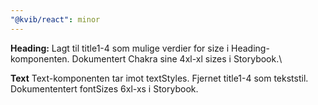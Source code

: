 ```yaml
---
"@kvib/react": minor
---
```


**Heading:**
Lagt til title1-4 som mulige verdier for size i Heading-komponenten. Dokumentert Chakra sine 4xl-xl sizes i Storybook.\\

**Text**
Text-komponenten tar imot textStyles. Fjernet title1-4 som tekststil. Dokumententert fontSizes 6xl-xs i Storybook.
